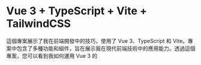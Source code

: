 # Vue 3 + TypeScript + Vite + TailwindCSS

這個專案展示了我在前端開發中的技巧，使用了 Vue 3、TypeScript 和 Vite。專案中包含了多種功能和組件，旨在展示我在現代前端技術中的應用能力。透過這個專案，您可以看到我如何運用 Vue 3 的 <script setup> 單文件組件 (SFCs) 來構建高效且可維護的應用程式。

- Vite 提供極快的開發伺服器啟動速度和即時的模組熱替換（HMR）。
- Vue Router 用於管理 SPA（單頁應用程式）的路由。
- TailwindCSS 用於設計網頁樣式，提供實用的 CSS 工具。
- Pinia 用於管理應用的狀態，提供簡單且強大的狀態管理功能。
- Axios 用於處理 API 請求，簡化 HTTP 請求的處理。
- i18n 用於處理多語系，提供便捷的國際化支持。
- Composition API 用於管理組件的邏輯和狀態，提供更靈活和可組合的開發方式。

This project showcases my frontend development skills using Vue 3, TypeScript, and Vite. It includes various features and components designed to demonstrate my proficiency in modern frontend technologies. Through this project, you can see how I utilize Vue 3's <script setup> Single File Components (SFCs) to build efficient and maintainable applications.

- Vite provides extremely fast development server startup and instant module hot replacement (HMR).
- Vue Router is used for managing routes in SPA (Single Page Applications).
- TailwindCSS is used for designing web styles, offering practical CSS utilities.
- Pinia is used for managing application state, providing simple yet powerful state management features.
- Axios is used for handling API requests, simplifying the process of HTTP requests.
- i18n is used for handling multiple languages, providing convenient internationalization support.
- Composition API is used for managing component logic and state, providing more flexible and composable development.